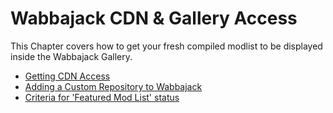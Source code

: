 # Wabbajack CDN & Gallery Access

This Chapter covers how to get your fresh compiled modlist to be displayed inside the Wabbajack Gallery.

- [Getting CDN Access](wabbajack_cdn_and_gallery_access/Getting%20CDN%20Access.md)  
- [Adding a Custom Repository to Wabbajack](wabbajack_cdn_and_gallery_access/Adding%20a%20Custom%20Repository%20to%20Wabbajack.md)  
- [Criteria for 'Featured Mod List' status](wabbajack_cdn_and_gallery_access/Criteria%20for%20'Featured%20Mod%20List'%20status.md)
